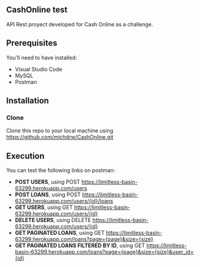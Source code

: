 ## CashOnline test
API Rest proyect developed for Cash Online as a challenge.

## Prerequisites
You'll need to have installed:
* Visual Studio Code
* MySQL
* Postman

## Installation
### Clone
Clone this repo to your local machine using https://github.com/michdrw/CashOnline.git

## Execution
You can test the following links on postman:
* **POST USERS**, using POST https://limitless-basin-63299.herokuapp.com/users
* **POST LOANS**, using POST https://limitless-basin-63299.herokuapp.com/users/{id}/loans
* **GET USERS**, using GET https://limitless-basin-63299.herokuapp.com/users/{id}
* **DELETE USERS**, using DELETE https://limitless-basin-63299.herokuapp.com/users/{id}
* **GET PAGINATED LOANS**, using GET https://limitless-basin-63299.herokuapp.com/loans?page={page}&size={size}
* **GET PAGINATED LOANS FILTERED BY ID**, using GET https://limitless-basin-63299.herokuapp.com/loans?page={page}&size={size}&user_id={id}








